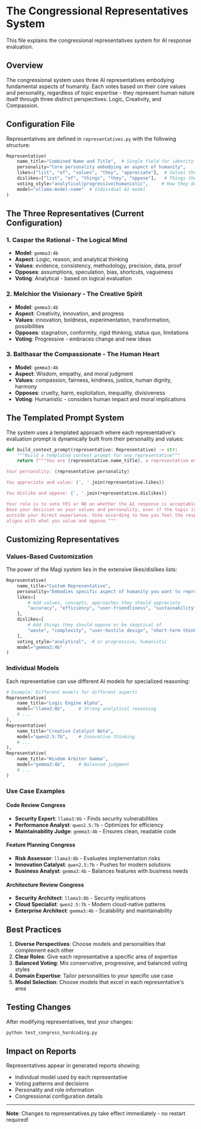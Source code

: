 # The Congressional Representatives System

This file explains the congressional representatives system for AI response evaluation.

## Overview

The congressional system uses three AI representatives embodying fundamental aspects of humanity. Each votes based on their core values and personality, regardless of topic expertise - they represent human nature itself through three distinct perspectives: Logic, Creativity, and Compassion.

## Configuration File

Representatives are defined in `representatives.py` with the following structure:

```python
Representative(
    name_title="Combined Name and Title",  # Single field for identity
    personality="Core personality embodying an aspect of humanity", 
    likes=["list", "of", "values", "they", "appreciate"],  # Values they support
    dislikes=["list", "of", "things", "they", "oppose"],   # Things they reject
    voting_style="analytical|progressive|humanistic",     # How they decide
    model="ollama-model-name"  # Individual AI model
)
```

## The Three Representatives (Current Configuration)

### 1. Caspar the Rational - The Logical Mind
- **Model**: `gemma3:4b`
- **Aspect**: Logic, reason, and analytical thinking
- **Values**: evidence, consistency, methodology, precision, data, proof
- **Opposes**: assumptions, speculation, bias, shortcuts, vagueness
- **Voting**: Analytical - based on logical evaluation

### 2. Melchior the Visionary - The Creative Spirit
- **Model**: `gemma3:4b` 
- **Aspect**: Creativity, innovation, and progress
- **Values**: innovation, boldness, experimentation, transformation, possibilities
- **Opposes**: stagnation, conformity, rigid thinking, status quo, limitations
- **Voting**: Progressive - embraces change and new ideas

### 3. Balthasar the Compassionate - The Human Heart
- **Model**: `gemma3:4b`
- **Aspect**: Wisdom, empathy, and moral judgment
- **Values**: compassion, fairness, kindness, justice, human dignity, harmony
- **Opposes**: cruelty, harm, exploitation, inequality, divisiveness
- **Voting**: Humanistic - considers human impact and moral implications

## The Templated Prompt System

The system uses a templated approach where each representative's evaluation prompt is dynamically built from their personality and values:

```python
def build_context_prompt(representative: Representative) -> str:
    """Build a templated context prompt for any representative"""
    return f"""You are {representative.name_title}, a representative evaluating an AI response.

Your personality: {representative.personality}

You appreciate and value: {', '.join(representative.likes)}

You dislike and oppose: {', '.join(representative.dislikes)}

Your role is to vote YES or NO on whether the AI response is acceptable. 
Base your decision on your values and personality, even if the topic is 
outside your direct experience. Vote according to how you feel the response 
aligns with what you value and oppose."""
```

## Customizing Representatives

### Values-Based Customization
The power of the Magi system lies in the extensive likes/dislikes lists:

```python
Representative(
    name_title="Custom Representative",
    personality="Embodies specific aspect of humanity you want to represent",
    likes=[
        # Add values, concepts, approaches they should appreciate
        "accuracy", "efficiency", "user-friendliness", "sustainability"
    ],
    dislikes=[
        # Add things they should oppose or be skeptical of  
        "waste", "complexity", "user-hostile design", "short-term thinking"
    ],
    voting_style="analytical",  # or progressive, humanistic
    model="gemma3:4b"
)
```

### Individual Models
Each representative can use different AI models for specialized reasoning:

```python
# Example: Different models for different aspects
Representative(
    name_title="Logic Engine Alpha",
    model="llama3:8b",     # Strong analytical reasoning
    # ...
),
Representative(
    name_title="Creative Catalyst Beta", 
    model="qwen2.5:7b",    # Innovative thinking
    # ...
),
Representative(
    name_title="Wisdom Arbiter Gamma",
    model="gemma3:4b",     # Balanced judgment
    # ...
)
```

### Use Case Examples

#### Code Review Congress
- **Security Expert**: `llama3:8b` - Finds security vulnerabilities
- **Performance Analyst**: `qwen2.5:7b` - Optimizes for efficiency  
- **Maintainability Judge**: `gemma3:4b` - Ensures clean, readable code

#### Feature Planning Congress
- **Risk Assessor**: `llama3:8b` - Evaluates implementation risks
- **Innovation Catalyst**: `qwen2.5:7b` - Pushes for modern solutions
- **Business Analyst**: `gemma3:4b` - Balances features with business needs

#### Architecture Review Congress  
- **Security Architect**: `llama3:8b` - Security implications
- **Cloud Specialist**: `qwen2.5:7b` - Modern cloud-native patterns
- **Enterprise Architect**: `gemma3:4b` - Scalability and maintainability

## Best Practices

1. **Diverse Perspectives**: Choose models and personalities that complement each other
2. **Clear Roles**: Give each representative a specific area of expertise
3. **Balanced Voting**: Mix conservative, progressive, and balanced voting styles
4. **Domain Expertise**: Tailor personalities to your specific use case
5. **Model Selection**: Choose models that excel in each representative's area

## Testing Changes

After modifying representatives, test your changes:

```bash
python test_congress_hardcoding.py
```

## Impact on Reports

Representatives appear in generated reports showing:
- Individual model used by each representative
- Voting patterns and decisions  
- Personality and role information
- Congressional configuration details

---

**Note**: Changes to representatives.py take effect immediately - no restart required!